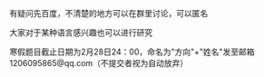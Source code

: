 <p>有疑问先百度，不清楚的地方可以在群里讨论，可以匿名</p>
<p>大家对于某种语言感兴趣也可以进行研究</p>
<p>寒假题目截止日期为2月28日24：00，命名为"方向"+"姓名"发至邮箱1206095865@qq.com（不提交者视为自动放弃）</p>
